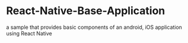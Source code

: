 # React-Native-Base-Application
a sample that provides basic components of an android, iOS application using React Native
